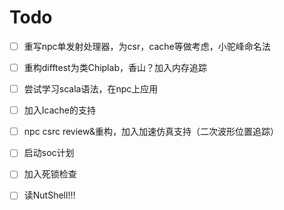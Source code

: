 # Todo

- [ ] 重写npc单发射处理器，为csr，cache等做考虑，小驼峰命名法
- [ ] 重构difftest为类Chiplab，香山？加入内存追踪
- [ ] 尝试学习scala语法，在npc上应用
- [ ] 加入Icache的支持
- [ ] npc csrc review&重构，加入加速仿真支持（二次波形位置追踪）
- [ ] 启动soc计划
- [ ] 加入死锁检查
- [ ] 读NutShell!!!


